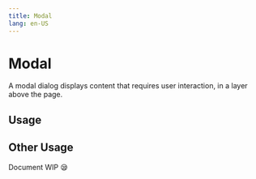 ```yaml
---
title: Modal
lang: en-US
---
```


# Modal <sup><PlBadge value="New" /></sup>

A modal dialog displays content that requires user interaction, in a layer above the page.

## Usage

<demo src="../../../example/modal/dev.vue"></demo>

## Other Usage

Document WIP 😪
